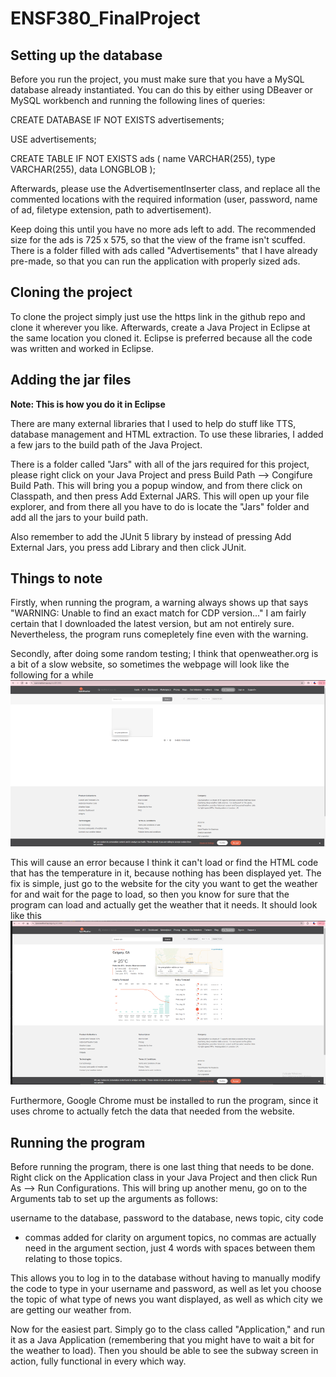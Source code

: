 # ENSF380_FinalProject

## Setting up the database

Before you run the project, you must make sure that you have a MySQL database already instantiated.
You can do this by either using DBeaver or MySQL workbench and running the following lines of queries:

CREATE DATABASE IF NOT EXISTS advertisements;

USE advertisements;

CREATE TABLE IF NOT EXISTS ads (
    name VARCHAR(255),
    type VARCHAR(255),
    data LONGBLOB
);

Afterwards, please use the AdvertisementInserter class, and replace all the commented locations with
the required information (user, password, name of ad, filetype extension, path to advertisement).

Keep doing this until you have no more ads left to add. The recommended size for the ads is 725 x 575, so that the view of the frame isn't scuffed. There is a folder filled with ads called "Advertisements" that I have already pre-made, so that you can run the application with properly sized ads. 

## Cloning the project

To clone the project simply just use the https link in the github repo and clone it wherever you like. Afterwards, create a Java Project in Eclipse at the same location you cloned it. Eclipse is preferred because all the code was written and worked in Eclipse. 

## Adding the jar files

**Note: This is how you do it in Eclipse**

There are many external libraries that I used to help do stuff like TTS, database management and HTML extraction. To use these libraries, I added a few jars to the build path of the Java Project. 

There is a folder called "Jars" with all of the jars required for this project, please right click on your Java Project and press Build Path --> Congifure Build Path. This will bring you a popup window, and from there click on Classpath, and then press Add External JARS. This will open up your file explorer, and from there all you have to do is locate the "Jars" folder and add all the jars to your build path.

Also remember to add the JUnit 5 library by instead of pressing Add External Jars, you press add Library and then click JUnit.

## Things to note

Firstly, when running the program, a warning always shows up that says
"WARNING: Unable to find an exact match for CDP version..."
I am fairly certain that I downloaded the latest version, but am not entirely sure. Nevertheless, the program runs comepletely fine even with the warning.

Secondly, after doing some random testing; I think that openweather.org is a bit of a slow website, so sometimes the webpage will look like the following for a while ![alt text](image.png)

This will cause an error because I think it can't load or find the HTML code that has the temperature in it, because nothing has been displayed yet. The fix is simple, just go to the website for the city you want to get the weather for and wait for the page to load, so then you know for sure that the program can load and actually get the weather that it needs. It should look like this ![alt text](image-2.png)

Furthermore, Google Chrome must be installed to run the program, since it uses chrome to actually fetch the data that needed from the website.

## Running the program

Before running the program, there is one last thing that needs to be done. Right click on the Application class in your Java Project and then click Run As --> Run Configurations. This will bring up another menu, go on to the Arguments tab to set up the arguments as follows:

username to the database, password to the database, news topic, city code

* commas added for clarity on argument topics, no commas are actually need in the argument section, just 4 words with spaces between them relating to those topics.

This allows you to log in to the database without having to manually modify the code to type in your username and password, as well as let you choose the topic of what type of news you want displayed, as well as which city we are getting our weather from.

Now for the easiest part. Simply go to the class called "Application," and run it as a Java Application (remembering that you might have to wait a bit for the weather to load). Then you should be able to see the subway screen in action, fully functional in every which way.